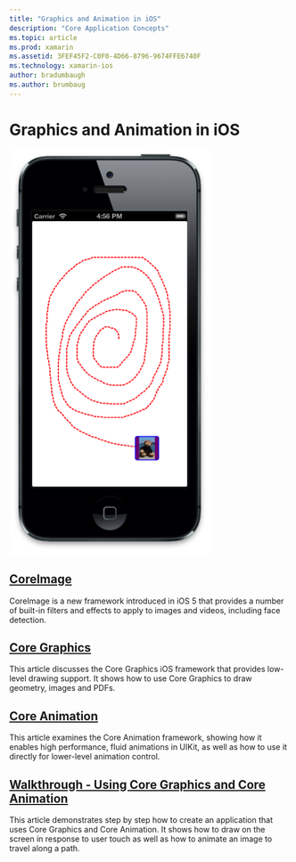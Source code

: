 ```yaml
---
title: "Graphics and Animation in iOS"
description: "Core Application Concepts"
ms.topic: article
ms.prod: xamarin
ms.assetid: 3FEF45F2-C0F0-4D66-8796-9674FFE6740F
ms.technology: xamarin-ios
author: bradumbaugh
ms.author: brumbaug
---
```


# Graphics and Animation in iOS

![Images/00_final_app.png](images/00-final-app.png "An example app run") 


##  [CoreImage](~/ios/platform/graphics-animation-ios/introduction-to-coreimage.md)

CoreImage is a new framework introduced in iOS 5 that provides a number of built-in filters and effects to apply to images and videos, including face detection.

##  [Core Graphics](~/ios/platform/graphics-animation-ios/core-graphics.md)

This article discusses the Core Graphics iOS framework that provides low-level drawing support. It shows how to use Core Graphics to draw geometry, images and PDFs.

##  [Core Animation](~/ios/platform/graphics-animation-ios/core-animation.md)

This article examines the Core Animation framework, showing how it enables high performance, fluid animations in UIKit, as well as how to use it directly for lower-level animation control.

##  [Walkthrough - Using Core Graphics and Core Animation](~/ios/platform/graphics-animation-ios/graphics-animation-walkthrough.md)

This article demonstrates step by step how to create an application that uses Core Graphics and Core Animation. It shows how to draw on the screen in response to user touch as well as how to animate an image to travel along a path.



